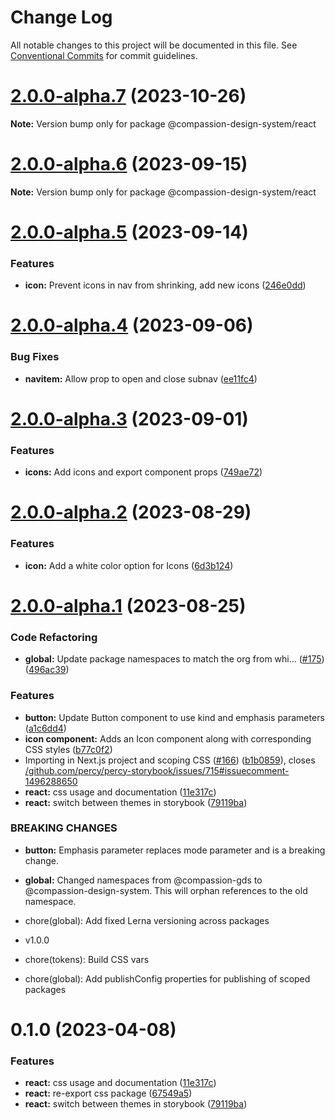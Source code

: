 # Change Log

All notable changes to this project will be documented in this file.
See [Conventional Commits](https://conventionalcommits.org) for commit guidelines.

# [2.0.0-alpha.7](https://github.com/compassion-global-experience/compassion-design-system/compare/v2.0.0-alpha.6...v2.0.0-alpha.7) (2023-10-26)

**Note:** Version bump only for package @compassion-design-system/react

# [2.0.0-alpha.6](https://github.com/compassion-global-experience/compassion-design-system/compare/v2.0.0-alpha.5...v2.0.0-alpha.6) (2023-09-15)

**Note:** Version bump only for package @compassion-design-system/react

# [2.0.0-alpha.5](https://github.com/compassion-global-experience/compassion-design-system/compare/v2.0.0-alpha.4...v2.0.0-alpha.5) (2023-09-14)

### Features

- **icon:** Prevent icons in nav from shrinking, add new icons ([246e0dd](https://github.com/compassion-global-experience/compassion-design-system/commit/246e0dd14412ffda35722b763bd521e4c47579ca))

# [2.0.0-alpha.4](https://github.com/compassion-global-experience/compassion-design-system/compare/v2.0.0-alpha.3...v2.0.0-alpha.4) (2023-09-06)

### Bug Fixes

- **navitem:** Allow prop to open and close subnav ([ee11fc4](https://github.com/compassion-global-experience/compassion-design-system/commit/ee11fc469e48d8a02b01b4ad5f42c84d30a58036))

# [2.0.0-alpha.3](https://github.com/compassion-global-experience/compassion-design-system/compare/v2.0.0-alpha.2...v2.0.0-alpha.3) (2023-09-01)

### Features

- **icons:** Add icons and export component props ([749ae72](https://github.com/compassion-global-experience/compassion-design-system/commit/749ae727408360b6b5221bc8cb64f6da9b27ad1b))

# [2.0.0-alpha.2](https://github.com/compassion-global-experience/compassion-design-system/compare/v2.0.0-alpha.1...v2.0.0-alpha.2) (2023-08-29)

### Features

- **icon:** Add a white color option for Icons ([6d3b124](https://github.com/compassion-global-experience/compassion-design-system/commit/6d3b1241fe8f4e38c38f8e029efd29dc1a7e7dbe))

# [2.0.0-alpha.1](https://github.com/compassion-global-experience/compassion-design-system/compare/v0.2.2-beta.0...v2.0.0-alpha.1) (2023-08-25)

### Code Refactoring

- **global:** Update package namespaces to match the org from whi… ([#175](https://github.com/compassion-global-experience/compassion-design-system/issues/175)) ([496ac39](https://github.com/compassion-global-experience/compassion-design-system/commit/496ac39b36944bd55bb738b9b981a8ede26904ec))

### Features

- **button:** Update Button component to use kind and emphasis parameters ([a1c6dd4](https://github.com/compassion-global-experience/compassion-design-system/commit/a1c6dd40da996a034d0fef3789dbb7547d97a302))
- **icon component:** Adds an Icon component along with corresponding CSS styles ([b77c0f2](https://github.com/compassion-global-experience/compassion-design-system/commit/b77c0f2d95830b7602841ff408dd68b02ee09fd2))
- Importing in Next.js project and scoping CSS ([#166](https://github.com/compassion-global-experience/compassion-design-system/issues/166)) ([b1b0859](https://github.com/compassion-global-experience/compassion-design-system/commit/b1b085970e0b921b9850380d98095e0eb337d9ef)), closes [/github.com/percy/percy-storybook/issues/715#issuecomment-1496288650](https://github.com//github.com/percy/percy-storybook/issues/715/issues/issuecomment-1496288650)
- **react:** css usage and documentation ([11e317c](https://github.com/compassion-global-experience/compassion-design-system/commit/11e317cca4ecdaa385e86d3a5571d7dca554685d))
- **react:** switch between themes in storybook ([79119ba](https://github.com/compassion-global-experience/compassion-design-system/commit/79119ba48ed3410eaebe9a91ccd076b05c2580c1))

### BREAKING CHANGES

- **button:** Emphasis parameter replaces mode parameter and is a breaking change.
- **global:** Changed namespaces from @compassion-gds to @compassion-design-system. This will
  orphan references to the old namespace.

- chore(global): Add fixed Lerna versioning across packages

- v1.0.0

- chore(tokens): Build CSS vars

- chore(global): Add publishConfig properties for publishing of scoped packages

# 0.1.0 (2023-04-08)

### Features

- **react:** css usage and documentation ([11e317c](https://github.com/compassion-global-experience/compassion-design-system/commit/11e317cca4ecdaa385e86d3a5571d7dca554685d))
- **react:** re-export css package ([67549a5](https://github.com/compassion-global-experience/compassion-design-system/commit/67549a58de3de6e02b58c5bdb6f4605001aae783))
- **react:** switch between themes in storybook ([79119ba](https://github.com/compassion-global-experience/compassion-design-system/commit/79119ba48ed3410eaebe9a91ccd076b05c2580c1))
